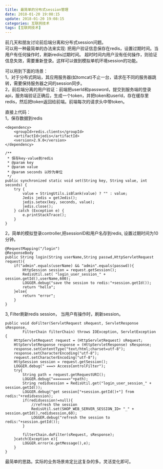 ```yaml
---
title: 最简单的分布式session管理
date: 2018-01-20 19:08:15
update: 2018-01-20 19:08:15
categories: 互联网技术
tags: [互联网技术]
---
```

前几天和朋友讨论前后端分离和分布式session问题。  
可以用一种最简单的办法来实现: 把用户验证信息保存在redis，设置过期时间。当用户有任何操作时，刷新redis过期时间。 超时时间内用户没有任何操作，则验证信息失效，需要重新登录。这样可以做到模拟单机环境session的功能。      

可以用到下面的场景：  
1，对于分布式网站，其应用服务器(如tomcat)不止一台，请求在不同的服务器跳转，需要保持服务器之间的session同步。  
2，前后端分离的用户验证：前端把userId和password，提交到服务端的登录api，服务端验证正确后，生成一个token，并把token和userId，存在缓存里redis，然后把token返回给前端。前端每次的请求头中带token。  

直接上代码：  
1，保存数据到redis

```
<dependency>
	<groupId>redis.clients</groupId>
	<artifactId>jedis</artifactId>
	<version>2.9.0</version>
</dependency>
```

```
/**
 * 保存key-value到redis
 * @param key
 * @param value
 * @param seconds 以秒为单位
 */
public synchronized static void set(String key, String value, int seconds) {
    try {
        value = StringUtils.isBlank(value) ? "" : value;
        Jedis jedis = getJedis();
        jedis.setex(key, seconds, value);
        jedis.close();
    } catch (Exception e) {
        e.printStackTrace();
    }
}
```
2，简单的模拟登录controller,把sessionID和用户名存到redis, 设置过期时间为10分钟。  

```
@RequestMapping("/login")
@ResponseBody
public String login(String userName,String passwd,HttpServletRequest request){
    if("admin".equals(userName) && "admin".equals(passwd)){
        HttpSession session = request.getSession();
        RedisUtil.set( "login_user_session_" + session.getId(),userName,600);
        LOGGER.debug("save the session to redis:"+session.getId());
        return "hello";
    }else{
        return "error";
    }
}
```
3, Filter刷新redis session， 当用户有操作时，刷新session。  
```
public void doFilter(ServletRequest sRequest, ServletResponse sResponse,
		FilterChain filterChain) throws IOException, ServletException {
	HttpServletRequest request = (HttpServletRequest) sRequest;
	HttpServletResponse response = (HttpServletResponse) sResponse;
	response.setContentType("text/html;charset=utf-8");
	response.setCharacterEncoding("utf-8");
	request.setCharacterEncoding("utf-8");
	HttpSession session = request.getSession();
	LOGGER.debug(" ===> AccessControlFilter");
	try{
		String path = request.getRequestURI();
		LOGGER.debug("=======>"+path);
		String redidsession = RedisUtil.get("login_user_session_" + session.getId());
		LOGGER.debug("get session["+session.getId()+"] from redis:"+redidsession);
		if(redidsession!=null){
			//refresh the session
			RedisUtil.set(SHOP_WEB_SERVER_SESSION_ID+ "_" + session.getId(),redidsession,60);
			LOGGER.debug("refresh the session to redis:"+session.getId());
		}

		filterChain.doFilter(sRequest, sResponse);
	}catch(Exception e){
		LOGGER.error(e.getMessage(),e);
	}
}
```

最简单的思路。实际的业务场景肯定比这复杂的多。灵活变化即可。  